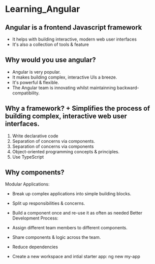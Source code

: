 # Learning_Angular

## Angular is a frontend Javascript framework

- It helps with building interactive, modern web user interfaces
- It's also a collection of tools & feature

## Why would you use angular?

- Angular is very popular.
- It makes building complex, interactive UIs a breeze.
- It's powerful & flexible.
- The Angular team is innovating whilst maintainning backward-compatibility.

## Why a framework? + Simplifies the process of building complex, interactive web user interfaces.

1. Write declarative code
2. Separation of concerns via components.
3. Separation of concerns via components
4. Object-oriented programming concepts & principles.
5. Use TypeScript

## Why components?

Modular Applications:

- Break up complex applications into simple building blocks.
- Split up responsibilities & concerns.
- Build a component once and re-use it as often as needed
  Better Development Process:
- Assign different team members to different components.
- Share components & logic across the team.
- Reduce dependencies

- Create a new workspace and intial starter app:
  ng new my-app
